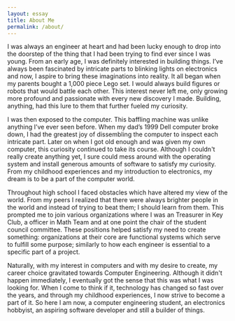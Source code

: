 ```yaml
---
layout: essay
title: About Me
permalink: /about/
---
```


I was always an engineer at heart and had been lucky enough to drop into the doorstep of the thing that I had been trying to find ever since I was young. From an early age, I was definitely interested in building things. I’ve always been fascinated by intricate parts to blinking lights on electronics and now, I aspire to bring these imaginations into reality. It all began when my parents bought a 1,000 piece Lego set. I would always build figures or robots that would battle each other. This interest never left me, only growing more profound and passionate with every new discovery I made. Building, anything, had this lure to them that further fueled my curiosity. 

I was then exposed to the computer. This baffling machine was unlike anything I’ve ever seen before. When my dad’s 1999 Dell computer broke down, I had the greatest joy of dissembling the computer to inspect each intricate part. Later on when I got old enough and was given my own computer, this curiosity continued to take its course. Although I couldn't really create anything yet, I sure could mess around with the operating system and install generous amounts of software to satisfy my curiosity. From my childhood experiences and my introduction to electronics, my dream is to be a part of the computer world.

Throughout high school I faced obstacles which have altered my view of the world. From my peers I realized that there were always brighter people in the world and instead of trying to beat them; I should learn from them. This prompted me to join various organizations where I was an Treasurer in Key Club, a officer in Math Team and at one point the chair of the student council committee. These positions helped satisfy my need to create something: organizations at their core are functional systems which serve to fulfill some purpose; similarly to how each engineer is essential to a specific part of a project.

Naturally, with my interest in computers and with my desire to create, my career choice gravitated towards Computer Engineering. Although it didn't happen immediately, I eventually got the sense that this was what I was looking for. When I come to think if it, technology has changed so fast over the years, and through my childhood experiences, I now strive to become a part of it. So here I am now, a computer engineering student, an electronics hobbyist, an aspiring software developer and still a builder of things. 
